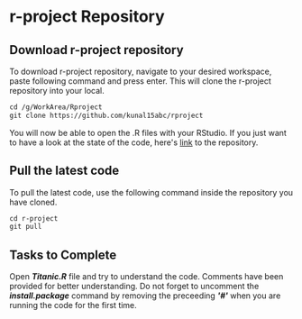 # r-project Repository

## Download r-project repository
To download r-project repository, navigate to your desired workspace, paste following command and press enter. This will clone the r-project repository into your local.

```markdown
cd /g/WorkArea/Rproject
git clone https://github.com/kunal15abc/rproject
```
You will now be able to open the .R files with your RStudio.
If you just want to have a look at the state of the code, here's [link](https://github.com/kunal15abc/r-project) to the repository.

## Pull the latest code
To pull the latest code, use the following command inside the repository you have cloned.

```markdown
cd r-project
git pull
```

## Tasks to Complete
Open ___Titanic.R___ file and try to understand the code. Comments have been provided for better understanding. Do not forget to uncomment the ___install.package___ command by removing the preceeding ___'#'___ when you are running the code for the first time.
